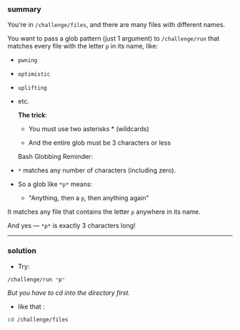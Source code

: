 ### summary 
You're in `/challenge/files`, and there are many files with different names.

You want to pass a glob pattern (just 1 argument) to `/challenge/run` that matches every file with the letter `p` in its name, like:

- `pwning`
- `optimistic`
- `uplifting`
- etc.

   **The trick**:

     - You must use two asterisks * (wildcards)

     -  And the entire glob must be 3 characters or less

  Bash Globbing Reminder:
- `*` matches any number of characters (including zero).

- So a glob like `*p*` means:

  - "Anything, then a `p`, then anything again"

It matches any file that contains the letter `p` anywhere in its name.

 And yes — `*p*` is exactly 3 characters long!
 ___________
 ### solution 
  - Try:
```bash
/challenge/run *p*
```
*But you have to cd into the directory first.*
- like that :
```bash
cd /challenge/files
```

